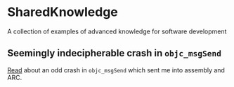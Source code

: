 # SharedKnowledge
A collection of examples of advanced knowledge for software development

## Seemingly indecipherable crash in `objc_msgSend`

[Read](CrashInRetain/README.md) about an odd crash in `objc_msgSend` which sent me into assembly and ARC.
